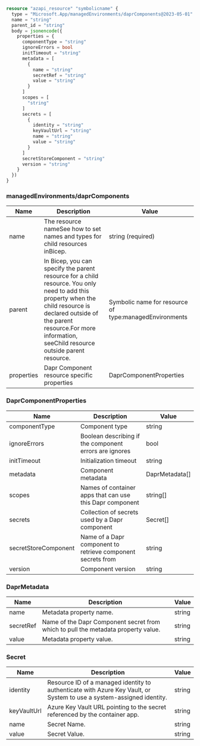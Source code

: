 ```terraform
resource "azapi_resource" "symbolicname" {
  type = "Microsoft.App/managedEnvironments/daprComponents@2023-05-01"
  name = "string"
  parent_id = "string"
  body = jsonencode({
    properties = {
      componentType = "string"
      ignoreErrors = bool
      initTimeout = "string"
      metadata = [
        {
          name = "string"
          secretRef = "string"
          value = "string"
        }
      ]
      scopes = [
        "string"
      ]
      secrets = [
        {
          identity = "string"
          keyVaultUrl = "string"
          name = "string"
          value = "string"
        }
      ]
      secretStoreComponent = "string"
      version = "string"
    }
  })
}

```

### managedEnvironments/daprComponents

| Name | Description | Value |
|-|-|-|
| name | The resource nameSee how to set names and types for child resources inBicep. | string (required) |
| parent | In Bicep, you can specify the parent resource for a child resource. You only need to add this property when the child resource is declared outside of the parent resource.For more information, seeChild resource outside parent resource. | Symbolic name for resource of type:managedEnvironments |
| properties | Dapr Component resource specific properties | DaprComponentProperties |


### DaprComponentProperties

| Name | Description | Value |
|-|-|-|
| componentType | Component type | string |
| ignoreErrors | Boolean describing if the component errors are ignores | bool |
| initTimeout | Initialization timeout | string |
| metadata | Component metadata | DaprMetadata[] |
| scopes | Names of container apps that can use this Dapr component | string[] |
| secrets | Collection of secrets used by a Dapr component | Secret[] |
| secretStoreComponent | Name of a Dapr component to retrieve component secrets from | string |
| version | Component version | string |


### DaprMetadata

| Name | Description | Value |
|-|-|-|
| name | Metadata property name. | string |
| secretRef | Name of the Dapr Component secret from which to pull the metadata property value. | string |
| value | Metadata property value. | string |


### Secret

| Name | Description | Value |
|-|-|-|
| identity | Resource ID of a managed identity to authenticate with Azure Key Vault, or System to use a system-assigned identity. | string |
| keyVaultUrl | Azure Key Vault URL pointing to the secret referenced by the container app. | string |
| name | Secret Name. | string |
| value | Secret Value. | string |


